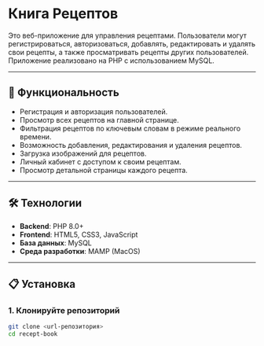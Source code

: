 # Книга Рецептов

Это веб-приложение для управления рецептами. Пользователи могут регистрироваться, авторизоваться, добавлять, редактировать и удалять свои рецепты, а также просматривать рецепты других пользователей. Приложение реализовано на PHP с использованием MySQL.

---

## 🚀 Функциональность

- Регистрация и авторизация пользователей.
- Просмотр всех рецептов на главной странице.
- Фильтрация рецептов по ключевым словам в режиме реального времени.
- Возможность добавления, редактирования и удаления рецептов.
- Загрузка изображений для рецептов.
- Личный кабинет с доступом к своим рецептам.
- Просмотр детальной страницы каждого рецепта.

---

## 🛠️ Технологии

- **Backend**: PHP 8.0+
- **Frontend**: HTML5, CSS3, JavaScript
- **База данных**: MySQL
- **Среда разработки**: MAMP (MacOS)

---

## 📋 Установка

### 1. Клонируйте репозиторий
```bash
git clone <url-репозитория>
cd recept-book
